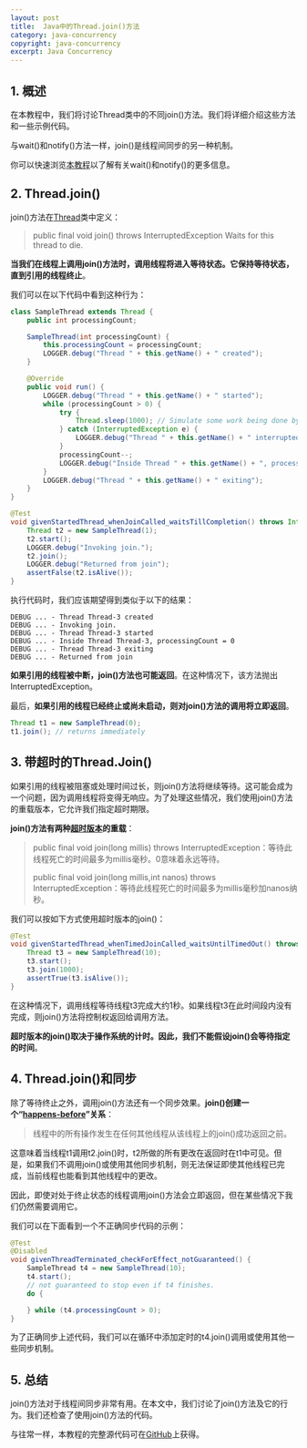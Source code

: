 ```yaml
---
layout: post
title:  Java中的Thread.join()方法
category: java-concurrency
copyright: java-concurrency
excerpt: Java Concurrency
---
```


## 1. 概述

在本教程中，我们将讨论Thread类中的不同join()方法。我们将详细介绍这些方法和一些示例代码。

与wait()和notify()方法一样，join()是线程间同步的另一种机制。

你可以快速浏览[本教程](https://www.baeldung.com/java-wait-notify)以了解有关wait()和notify()的更多信息。

## 2. Thread.join()

join()方法在[Thread](https://docs.oracle.com/en/java/javase/11/docs/api/java.base/java/lang/Thread.html#join())类中定义：

> public final void join() throws InterruptedException Waits for this thread to die.

**当我们在线程上调用join()方法时，调用线程将进入等待状态。它保持等待状态，直到引用的线程终止**。

我们可以在以下代码中看到这种行为：

```java
class SampleThread extends Thread {
    public int processingCount;

    SampleThread(int processingCount) {
        this.processingCount = processingCount;
        LOGGER.debug("Thread " + this.getName() + " created");
    }

    @Override
    public void run() {
        LOGGER.debug("Thread " + this.getName() + " started");
        while (processingCount > 0) {
            try {
                Thread.sleep(1000); // Simulate some work being done by thread
            } catch (InterruptedException e) {
                LOGGER.debug("Thread " + this.getName() + " interrupted.");
            }
            processingCount--;
            LOGGER.debug("Inside Thread " + this.getName() + ", processingCount = " + processingCount);
        }
        LOGGER.debug("Thread " + this.getName() + " exiting");
    }
}

@Test
void givenStartedThread_whenJoinCalled_waitsTillCompletion() throws InterruptedException {
    Thread t2 = new SampleThread(1);
    t2.start();
    LOGGER.debug("Invoking join.");
    t2.join();
    LOGGER.debug("Returned from join");
    assertFalse(t2.isAlive());
}
```

执行代码时，我们应该期望得到类似于以下的结果：

```shell
DEBUG ... - Thread Thread-3 created
DEBUG ... - Invoking join.
DEBUG ... - Thread Thread-3 started
DEBUG ... - Inside Thread Thread-3, processingCount = 0
DEBUG ... - Thread Thread-3 exiting
DEBUG ... - Returned from join
```

**如果引用的线程被中断，join()方法也可能返回**。在这种情况下，该方法抛出InterruptedException。

最后，**如果引用的线程已经终止或尚未启动，则对join()方法的调用将立即返回**。

```java
Thread t1 = new SampleThread(0);
t1.join(); // returns immediately
```

## 3. 带超时的Thread.Join()

如果引用的线程被阻塞或处理时间过长，则join()方法将继续等待。这可能会成为一个问题，因为调用线程将变得无响应。为了处理这些情况，我们使用join()方法的重载版本，它允许我们指定超时期限。

**join()方法有两种[超时版本](https://docs.oracle.com/en/java/javase/19/docs/api/java.base/java/lang/Thread.html#join(long))的重载**：

> public final void join(long millis) throws InterruptedException：等待此线程死亡的时间最多为millis毫秒。0意味着永远等待。
> 
> public final void join(long millis,int nanos) throws InterruptedException：等待此线程死亡的时间最多为millis毫秒加nanos纳秒。

我们可以按如下方式使用超时版本的join()：

```java
@Test
void givenStartedThread_whenTimedJoinCalled_waitsUntilTimedOut() throws InterruptedException {
    Thread t3 = new SampleThread(10);
    t3.start();
    t3.join(1000);
    assertTrue(t3.isAlive());
}
```

在这种情况下，调用线程等待线程t3完成大约1秒。如果线程t3在此时间段内没有完成，则join()方法将控制权返回给调用方法。

**超时版本的join()取决于操作系统的计时。因此，我们不能假设join()会等待指定的时间**。

## 4. Thread.join()和同步

除了等待终止之外，调用join()方法还有一个同步效果。**join()创建一个“[happens-before](https://docs.oracle.com/javase/specs/jls/se8/html/jls-17.html#jls-17.4.5)”关系**：

> 线程中的所有操作发生在任何其他线程从该线程上的join()成功返回之前。

这意味着当线程t1调用t2.join()时，t2所做的所有更改在返回时在t1中可见。但是，如果我们不调用join()或使用其他同步机制，则无法保证即使其他线程已完成，当前线程也能看到其他线程中的更改。

因此，即使对处于终止状态的线程调用join()方法会立即返回，但在某些情况下我们仍然需要调用它。

我们可以在下面看到一个不正确同步代码的示例：

```java
@Test
@Disabled
void givenThreadTerminated_checkForEffect_notGuaranteed() {
    SampleThread t4 = new SampleThread(10);
    t4.start();
    // not guaranteed to stop even if t4 finishes.
    do {

    } while (t4.processingCount > 0);
}
```

为了正确同步上述代码，我们可以在循环中添加定时的t4.join()调用或使用其他一些同步机制。

## 5. 总结

join()方法对于线程间同步非常有用。在本文中，我们讨论了join()方法及它的行为。我们还检查了使用join()方法的代码。

与往常一样，本教程的完整源代码可在[GitHub](https://github.com/tuyucheng7/taketoday-tutorial4j/tree/master/java-core-modules/java-concurrency-simple)上获得。